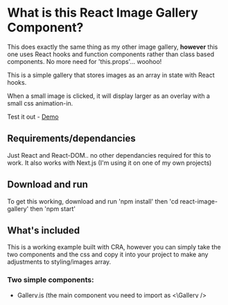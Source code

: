 # What is this React Image Gallery Component?

This does exactly the same thing as my other image gallery, **however** this one uses React hooks and function components rather than class based components. No more need for 'this.props'... woohoo!

This is a simple gallery that stores images as an array in state with React hooks.

When a small image is clicked, it will display larger as an overlay with a small css animation-in.

Test it out - <a href="https://responsive-react-gallery.netlify.app/" target="_blank">Demo</a>

## Requirements/dependancies

Just React and React-DOM.. no other dependancies required for this to work. It also works with Next.js (I'm using it on one of my own projects)

## Download and run

To get this working, download and run 'npm install' then 'cd react-image-gallery' then 'npm start'

## What's included

This is a working example built with CRA, however you can simply take the two components and the css and copy it into your project to make any adjustments to styling/images array.

### Two simple components:

- Gallery.js (the main component you need to import as \<\Gallery /> wherever you want the gallery)
- Popup.js (the component which displays the larger images)

### CSS 

And a small CSS file for the styling.